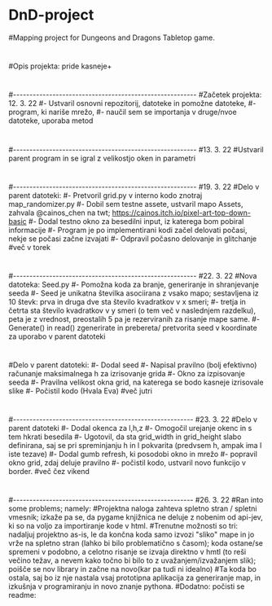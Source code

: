 # DnD-project
#Mapping project for Dungeons and Dragons Tabletop game.
#
#Opis projekta: pride kasneje+
#
#--------------------------------------------------------
#Začetek projekta: 12. 3. 22
#- Ustvaril osnovni repozitorij, datoteke in pomožne datoteke,
#- program, ki nariše mrežo,
#- naučil sem se importanja v druge/nvoe datoteke, uporaba metod
#
#--------------------------------------------------------
#13. 3. 22
#Ustvaril parent program in se igral z velikostjo oken in parametri
#
#--------------------------------------------------------
#19. 3. 22
#Delo v parent datoteki:
#- Pretvoril grid.py v interno kodo znotraj map_randomizer.py
#- Dobil sem testne assete, ustvaril mapo Assets, zahvala @cainos_chen na twt; https://cainos.itch.io/pixel-art-top-down-basic
#- Dodal testno okno za besedilni input, iz katerega bom pobiral informacije
#- Program je po implementirani kodi začel delovati počasi, nekje se počasi začne izvajati
#- Odpravil počasno delovanje in glitchanje
#več v torek
#
#--------------------------------------------------------
#22. 3. 22
#Nova datoteka: Seed.py
#- Pomožna koda za branje, generiranje in shranjevanje seeda
#- Seed je unikatna številka asociirana z vsako mapo; sestavljena iz 10 števk: prva in druga dve sta število kvadratkov v x smeri;
#- tretja in četrta sta število kvadratkov v y smeri (o tem več v naslednjem razdelku), peta je z vrednost, preostalih 5 pa je rezerviranih za risanje mape same.
#- Generate() in read() zgenerirate in prebereta/ pretvorita seed v koordinate za uporabo v parent datoteki
#
#Delo v parent datoteki:
#- Dodal seed
#- Napisal pravilno (bolj efektivno) računanje maksimalnega h za izrisovanje grida
#- Okno za izpisovanje seeda
#- Pravilna velikost okna grid, na katerega se bodo kasneje izrisovale slike
#- Počistil kodo (Hvala Eva)
#več jutri
#
#-------------------------------------------------------
#23. 3. 22
#Delo v parent datoteki
#- Dodal okenca za l,h,z
#- Omogočil urejanje okenc in s tem hkrati besedila
#- Ugotovil, da sta grid_width in grid_height slabo definirana, saj se pri spreminjanju h in l pokvarita (predvsem h, ampak ima l iste tezave)
#- Dodal gumb refresh, ki posodobi okno in mrežo
#- popravil okno grid, zdaj deluje pravilno
#- počistil kodo, ustvaril novo funkcijo v border.
#več čez vikend
#
#-------------------------------------------------------
#26. 3. 22
#Ran into some problems; namely:
#Projektna naloga zahteva spletno stran / spletni vmesnik; izkaže pa se, da pygame knjižnica ne deluje z nobenim od api-jev, ki so na voljo za importiranje
kode v html.
#Trenutne možnosti so tri: nadaljuj projektno as-is, le da končna koda samo izvozi "sliko" mape in jo vrže na spletno stran (lahko bi bilo problematično s časom);
koda ostane/se spremeni v podobno, a celotno risanje se izvaja direktno v hmtl (to reši večino težav, a nevem kako točno bi bilo to z uvažanjem/izvažanjem slik);
poišče se nov library in začne na novo(kar pa tudi ni idealno)
#Ta koda bo ostala, saj bo iz nje nastala vsaj prototipna aplikacija za generiranje map, in izkušnja v programiranju in novo znanje pythona.
#Dodatno: počisti se readme:
